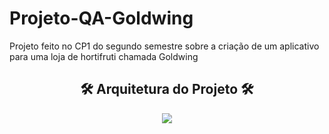 # Projeto-QA-Goldwing
Projeto feito no CP1 do segundo semestre sobre a criação de um aplicativo para uma loja de hortifruti chamada Goldwing



<h2 align="center">🛠 Arquitetura do Projeto 🛠</h2>
<div align="center">
    <img height src="https://cdn.discordapp.com/attachments/653753326198063104/1138901125785997402/Mapa_Mental_com_brainstorm_escrito_a_mao_colorido.png"/>
</div>





